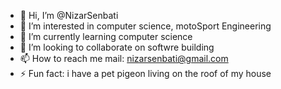 - 👋 Hi, I’m @NizarSenbati
- 👀 I’m interested in computer science, motoSport Engineering
- 🌱 I’m currently learning computer science
- 💞️ I’m looking to collaborate on softwre building
- 📫 How to reach me mail: nizarsenbati@gmail.com
- ⚡ Fun fact: i have a pet pigeon living on the roof of my house
